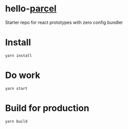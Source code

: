 # hello-[parcel](https://github.com/parcel-bundler/parcel)
Starter repo for react prototypes with zero config bundler

# Install
`yarn install`

# Do work
`yarn start`

# Build for production
`yarn build`
